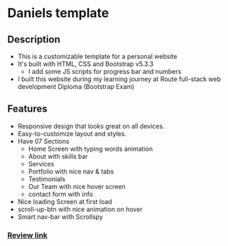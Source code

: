 # Daniels template

## Description
- This is a customizable template for a personal website
- It's built with HTML, CSS and Bootstrap  v5.3.3
    - I add some JS scripts for progress bar and numbers
- I built this website during my learning journey at Route full-stack web development Diploma (Bootstrap Exam)

## Features
- Responsive design that looks great on all devices.
- Easy-to-customize layout and styles.
- Have 07 Sections 
    - Home Screen with typing words animation
    - About with skills bar
    - Services 
    - Portfolio with nice nav & tabs
    - Testimonials
    - Our Team with nice hover screen
    - contact form with info
- Nice loading Screen at first load
- scroll-up-btn with nice animation on hover
- Smart nav-bar with Scrollspy

### [Review link](https://khaledradwan96.github.io/Daniels/)